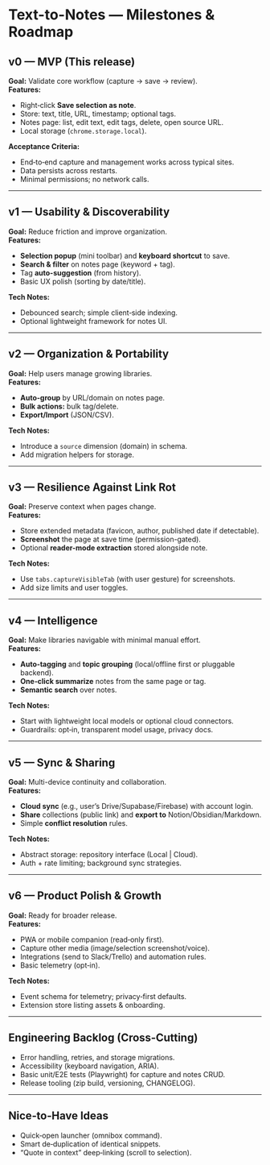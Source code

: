# Text-to-Notes — Milestones & Roadmap

## v0 — MVP (This release)
**Goal:** Validate core workflow (capture → save → review).  
**Features:**
- Right‑click **Save selection as note**.
- Store: text, title, URL, timestamp; optional tags.
- Notes page: list, edit text, edit tags, delete, open source URL.
- Local storage (`chrome.storage.local`).

**Acceptance Criteria:**
- End‑to‑end capture and management works across typical sites.
- Data persists across restarts.
- Minimal permissions; no network calls.

---

## v1 — Usability & Discoverability
**Goal:** Reduce friction and improve organization.  
**Features:**
- **Selection popup** (mini toolbar) and **keyboard shortcut** to save.
- **Search & filter** on notes page (keyword + tag).
- Tag **auto-suggestion** (from history).
- Basic UX polish (sorting by date/title).

**Tech Notes:**
- Debounced search; simple client‑side indexing.
- Optional lightweight framework for notes UI.

---

## v2 — Organization & Portability
**Goal:** Help users manage growing libraries.  
**Features:**
- **Auto-group** by URL/domain on notes page.
- **Bulk actions:** bulk tag/delete.
- **Export/Import** (JSON/CSV).

**Tech Notes:**
- Introduce a `source` dimension (domain) in schema.
- Add migration helpers for storage.

---

## v3 — Resilience Against Link Rot
**Goal:** Preserve context when pages change.  
**Features:**
- Store extended metadata (favicon, author, published date if detectable).
- **Screenshot** the page at save time (permission-gated).
- Optional **reader-mode extraction** stored alongside note.

**Tech Notes:**
- Use `tabs.captureVisibleTab` (with user gesture) for screenshots.
- Add size limits and user toggles.

---

## v4 — Intelligence
**Goal:** Make libraries navigable with minimal manual effort.  
**Features:**
- **Auto‑tagging** and **topic grouping** (local/offline first or pluggable backend).
- **One‑click summarize** notes from the same page or tag.
- **Semantic search** over notes.

**Tech Notes:**
- Start with lightweight local models or optional cloud connectors.
- Guardrails: opt‑in, transparent model usage, privacy docs.

---

## v5 — Sync & Sharing
**Goal:** Multi-device continuity and collaboration.  
**Features:**
- **Cloud sync** (e.g., user’s Drive/Supabase/Firebase) with account login.
- **Share** collections (public link) and **export to** Notion/Obsidian/Markdown.
- Simple **conflict resolution** rules.

**Tech Notes:**
- Abstract storage: repository interface (Local | Cloud).
- Auth + rate limiting; background sync strategies.

---

## v6 — Product Polish & Growth
**Goal:** Ready for broader release.  
**Features:**
- PWA or mobile companion (read‑only first).
- Capture other media (image/selection screenshot/voice).
- Integrations (send to Slack/Trello) and automation rules.
- Basic telemetry (opt‑in).

**Tech Notes:**
- Event schema for telemetry; privacy‑first defaults.
- Extension store listing assets & onboarding.

---

## Engineering Backlog (Cross‑Cutting)
- Error handling, retries, and storage migrations.
- Accessibility (keyboard navigation, ARIA).
- Basic unit/E2E tests (Playwright) for capture and notes CRUD.
- Release tooling (zip build, versioning, CHANGELOG).

---

## Nice‑to‑Have Ideas
- Quick‑open launcher (omnibox command).
- Smart de‑duplication of identical snippets.
- “Quote in context” deep‑linking (scroll to selection).
